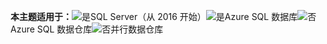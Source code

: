 <Token>**本主题适用于：**![是](media/yes.png)SQL Server（从 2016 开始）![是](media/yes.png)Azure SQL 数据库![否](media/no.png)Azure SQL 数据仓库![否](media/no.png)并行数据仓库</Token>

